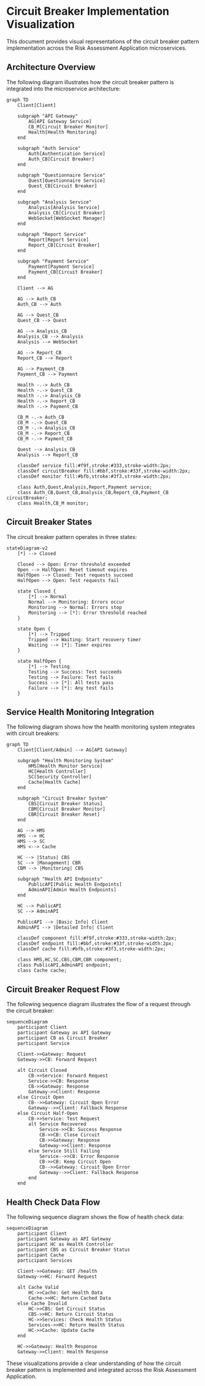 # Circuit Breaker Implementation Visualization

This document provides visual representations of the circuit breaker pattern implementation across the Risk Assessment Application microservices.

## Architecture Overview

The following diagram illustrates how the circuit breaker pattern is integrated into the microservice architecture:

```mermaid
graph TD
    Client[Client]
    
    subgraph "API Gateway"
        AG[API Gateway Service]
        CB_M[Circuit Breaker Monitor]
        Health[Health Monitoring]
    end
    
    subgraph "Auth Service"
        Auth[Authentication Service]
        Auth_CB[Circuit Breaker]
    end
    
    subgraph "Questionnaire Service"
        Quest[Questionnaire Service]
        Quest_CB[Circuit Breaker]
    end
    
    subgraph "Analysis Service"
        Analysis[Analysis Service]
        Analysis_CB[Circuit Breaker]
        WebSocket[WebSocket Manager]
    end
    
    subgraph "Report Service"
        Report[Report Service]
        Report_CB[Circuit Breaker]
    end
    
    subgraph "Payment Service"
        Payment[Payment Service]
        Payment_CB[Circuit Breaker]
    end
    
    Client --> AG
    
    AG --> Auth_CB
    Auth_CB --> Auth
    
    AG --> Quest_CB
    Quest_CB --> Quest
    
    AG --> Analysis_CB
    Analysis_CB --> Analysis
    Analysis --> WebSocket
    
    AG --> Report_CB
    Report_CB --> Report
    
    AG --> Payment_CB
    Payment_CB --> Payment
    
    Health -.-> Auth_CB
    Health -.-> Quest_CB
    Health -.-> Analysis_CB
    Health -.-> Report_CB
    Health -.-> Payment_CB
    
    CB_M -.-> Auth_CB
    CB_M -.-> Quest_CB
    CB_M -.-> Analysis_CB
    CB_M -.-> Report_CB
    CB_M -.-> Payment_CB
    
    Quest --> Analysis_CB
    Analysis --> Report_CB
    
    classDef service fill:#f9f,stroke:#333,stroke-width:2px;
    classDef circuitBreaker fill:#bbf,stroke:#33f,stroke-width:2px;
    classDef monitor fill:#bfb,stroke:#3f3,stroke-width:2px;
    
    class Auth,Quest,Analysis,Report,Payment service;
    class Auth_CB,Quest_CB,Analysis_CB,Report_CB,Payment_CB circuitBreaker;
    class Health,CB_M monitor;
```

## Circuit Breaker States

The circuit breaker pattern operates in three states:

```mermaid
stateDiagram-v2
    [*] --> Closed
    
    Closed --> Open: Error threshold exceeded
    Open --> HalfOpen: Reset timeout expires
    HalfOpen --> Closed: Test requests succeed
    HalfOpen --> Open: Test requests fail
    
    state Closed {
        [*] --> Normal
        Normal --> Monitoring: Errors occur
        Monitoring --> Normal: Errors stop
        Monitoring --> [*]: Error threshold reached
    }
    
    state Open {
        [*] --> Tripped
        Tripped --> Waiting: Start recovery timer
        Waiting --> [*]: Timer expires
    }
    
    state HalfOpen {
        [*] --> Testing
        Testing --> Success: Test succeeds
        Testing --> Failure: Test fails
        Success --> [*]: All tests pass
        Failure --> [*]: Any test fails
    }
```

## Service Health Monitoring Integration

The following diagram shows how the health monitoring system integrates with circuit breakers:

```mermaid
graph TD
    Client[Client/Admin] --> AG[API Gateway]
    
    subgraph "Health Monitoring System"
        HMS[Health Monitor Service]
        HC[Health Controller]
        SC[Security Controller]
        Cache[Health Cache]
    end
    
    subgraph "Circuit Breaker System"
        CBS[Circuit Breaker Status]
        CBM[Circuit Breaker Monitor]
        CBR[Circuit Breaker Reset]
    end
    
    AG --> HMS
    HMS --> HC
    HMS --> SC
    HMS <--> Cache
    
    HC --> |Status| CBS
    SC --> |Management| CBR
    CBM --> |Monitoring| CBS
    
    subgraph "Health API Endpoints"
        PublicAPI[Public Health Endpoints]
        AdminAPI[Admin Health Endpoints]
    end
    
    HC --> PublicAPI
    SC --> AdminAPI
    
    PublicAPI --> |Basic Info| Client
    AdminAPI --> |Detailed Info| Client
    
    classDef component fill:#f9f,stroke:#333,stroke-width:2px;
    classDef endpoint fill:#bbf,stroke:#33f,stroke-width:2px;
    classDef cache fill:#bfb,stroke:#3f3,stroke-width:2px;
    
    class HMS,HC,SC,CBS,CBM,CBR component;
    class PublicAPI,AdminAPI endpoint;
    class Cache cache;
```

## Circuit Breaker Request Flow

The following sequence diagram illustrates the flow of a request through the circuit breaker:

```mermaid
sequenceDiagram
    participant Client
    participant Gateway as API Gateway
    participant CB as Circuit Breaker
    participant Service
    
    Client->>Gateway: Request
    Gateway->>CB: Forward Request
    
    alt Circuit Closed
        CB->>Service: Forward Request
        Service->>CB: Response
        CB->>Gateway: Response
        Gateway->>Client: Response
    else Circuit Open
        CB-->>Gateway: Circuit Open Error
        Gateway-->>Client: Fallback Response
    else Circuit Half-Open
        CB->>Service: Test Request
        alt Service Recovered
            Service->>CB: Success Response
            CB->>CB: Close Circuit
            CB->>Gateway: Response
            Gateway->>Client: Response
        else Service Still Failing
            Service-->>CB: Error Response
            CB->>CB: Keep Circuit Open
            CB-->>Gateway: Circuit Open Error
            Gateway-->>Client: Fallback Response
        end
    end
```

## Health Check Data Flow

The following sequence diagram shows the flow of health check data:

```mermaid
sequenceDiagram
    participant Client
    participant Gateway as API Gateway
    participant HC as Health Controller
    participant CBS as Circuit Breaker Status
    participant Cache
    participant Services
    
    Client->>Gateway: GET /health
    Gateway->>HC: Forward Request
    
    alt Cache Valid
        HC->>Cache: Get Health Data
        Cache->>HC: Return Cached Data
    else Cache Invalid
        HC->>CBS: Get Circuit Status
        CBS->>HC: Return Circuit Status
        HC->>Services: Check Health Status
        Services->>HC: Return Health Status
        HC->>Cache: Update Cache
    end
    
    HC->>Gateway: Health Response
    Gateway->>Client: Health Response
```

These visualizations provide a clear understanding of how the circuit breaker pattern is implemented and integrated across the Risk Assessment Application.
